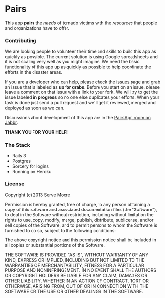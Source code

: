 Pairs
=====

This app __pairs__ the *needs* of tornado victims with the *resources* that people and organizations have to offer.

### Contributing ###

We are looking people to volunteer their time and skills to build this app as quickly as possible. The current solution is using Google spreadsheets and it is not scaling very well as you might imagine. We need the basic functionality of this app up as quickly as possible to help coordinate the efforts in the disaster areas.

If you are a developer who can help, please check the [issues page](http://github.com/servemoore/pairs/issues) and grab an issue that is labeled as __up for grabs__. Before you start on an issue, please leave a comment on that issue with a link to your fork. We will try to get the issue labeled __in progress__ so no one else duplicates your efforts. When your task is done just send a pull request and we'll get it reviewed, merged and deployed as soon as we can.

Discussions about development of this app are in the [PairsApp room on Jabbr](https://jabbr.net/#/rooms/PairsApp).

__THANK YOU FOR YOUR HELP!__

### The Stack ###
* Rails 3
* Postgres
* Sorcery for logins
* Running on Heroku


### License ###

Copyright (c) 2013 Serve Moore

Permission is hereby granted, free of charge, to any person obtaining a copy
of this software and associated documentation files (the "Software"), to deal
in the Software without restriction, including without limitation the rights
to use, copy, modify, merge, publish, distribute, sublicense, and/or sell
copies of the Software, and to permit persons to whom the Software is
furnished to do so, subject to the following conditions:

The above copyright notice and this permission notice shall be included in
all copies or substantial portions of the Software.

THE SOFTWARE IS PROVIDED "AS IS", WITHOUT WARRANTY OF ANY KIND, EXPRESS OR
IMPLIED, INCLUDING BUT NOT LIMITED TO THE WARRANTIES OF MERCHANTABILITY,
FITNESS FOR A PARTICULAR PURPOSE AND NONINFRINGEMENT. IN NO EVENT SHALL THE
AUTHORS OR COPYRIGHT HOLDERS BE LIABLE FOR ANY CLAIM, DAMAGES OR OTHER
LIABILITY, WHETHER IN AN ACTION OF CONTRACT, TORT OR OTHERWISE, ARISING FROM,
OUT OF OR IN CONNECTION WITH THE SOFTWARE OR THE USE OR OTHER DEALINGS IN
THE SOFTWARE.
